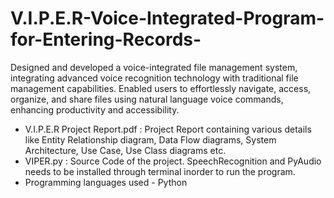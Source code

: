 # V.I.P.E.R-Voice-Integrated-Program-for-Entering-Records-
Designed and developed a voice-integrated file management system, integrating advanced voice recognition technology with traditional file management capabilities. Enabled users to effortlessly navigate, access, organize, and share files using natural language voice commands, enhancing productivity and accessibility. 
- V.I.P.E.R Project Report.pdf : Project Report containing various details like Entity Relationship diagram, Data Flow diagrams, System Architecture, Use Case, Use Class diagrams etc.
- VIPER.py : Source Code of the project. SpeechRecognition and PyAudio needs to be installed through terminal inorder to run the program.
- Programming languages used - Python

